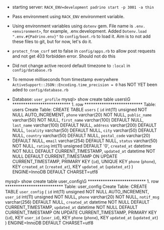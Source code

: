 - starting server: `RACK_ENV=development padrino start -p 3001 -a thin`

- Pass environment using `RACK_ENV` environment variable.

- Using environment variables using `dotenv` gem. File name is `.env.<environment>`, for example, .env.development. Added `Dotenv.load ".env.#{Padrino.env}"` to `config/boot.rb` to load it. Aim is to not add these files to git, but for now, let's do it.
- `protect_from_csrf` set to false in `config/apps.rb` to allow post requests and not get 403 forbidden error. Should not do this
- Did not change active record default timezone to `:local` in `config/database.rb`

- To remove milliseconds from timestamp everywhere `ActiveSupport::JSON::Encoding.time_precision = 0` has NOT YET been aded to `config/database.rb`
- Database: `user_profile`
mysql> show create table users\G
*************************** 1. row ***************************
Table: users
Create Table: CREATE TABLE `users` (
    `id` int(11) unsigned NOT NULL AUTO_INCREMENT,
    `phone` varchar(20) NOT NULL,
    `public_name` varchar(50) NOT NULL,
    `first_name` varchar(100) DEFAULT NULL,
    `last_name` varchar(100) DEFAULT NULL,
    `address` varchar(200) DEFAULT NULL,
    `locality` varchar(50) DEFAULT NULL,
    `city` varchar(50) DEFAULT NULL,
    `country` varchar(50) DEFAULT NULL,
    `postal_code` varchar(20) DEFAULT NULL,
    `email` varchar(254) DEFAULT NULL,
    `status` varchar(50) NOT NULL,
    `rating` int(11) unsigned DEFAULT '0',
    `created_at` datetime NOT NULL DEFAULT CURRENT_TIMESTAMP,
    `updated_at` datetime NOT NULL DEFAULT CURRENT_TIMESTAMP ON UPDATE CURRENT_TIMESTAMP,
    PRIMARY KEY (`id`),
    UNIQUE KEY `phone` (`phone`),
    KEY `created_at` (`created_at`),
    KEY `updated_at` (`updated_at`)
) ENGINE=InnoDB DEFAULT CHARSET=utf8

mysql> show create table user_config\G
*************************** 1. row ***************************
Table: user_config
  Create Table: CREATE TABLE `user_config` (
    `id` int(11) unsigned NOT NULL AUTO_INCREMENT,
    `user_id` int(11) unsigned NOT NULL,
    `phone` varchar(20) NOT NULL,
    `notif_msg` varchar(256) DEFAULT NULL,
    `created_at` datetime NOT NULL DEFAULT CURRENT_TIMESTAMP,
    `updated_at` datetime NOT NULL DEFAULT CURRENT_TIMESTAMP ON UPDATE CURRENT_TIMESTAMP,
    PRIMARY KEY (`id`),
    KEY `user_id` (`user_id`),
    KEY `phone` (`phone`),
    KEY `updated_at` (`updated_at`)
) ENGINE=InnoDB DEFAULT CHARSET=utf8
